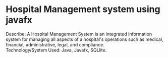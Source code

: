 # Hospital Management system using javafx
Describe: A Hospital Management System is an integrated information system for managing all aspects
of a hospital's operations such as medical, financial, administrative, legal, and compliance.  
Technology/System Used: Java, Javafx, SQLlite.  
